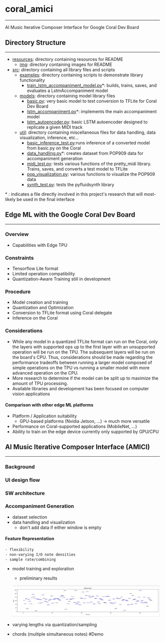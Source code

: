 # coral_amici

---
AI Music Iterative Composer Interface for Google Coral Dev Board
 
## Directory Structure   

---
- [resources](resources "resources directory"): directory containing resources for README  
    - [img](resources/img "img directory"): directory containing images for README  
- [src](src "src directory"): directory containing all library files and scripts  
    - [examples](src/examples "examples directory"): directory containing scripts to demonstrate library functionality
        - [train_lstm_accompaniment_model.py](src/examples/train_lstm_accompaniment_model.py "train_lstm_accompaniment_model.py")*: builds, trains, saves, and evaluates a LstmAccompaniment model
    - [models](src/models "models directory"): directory containing model library files
        - [basic.py](src/models/basic.py "basic.py"): very basic model to test conversion to TFLite for Coral Dev Board
        - [lstm_accompaniment.py](src/models/lstm_accompaniment.py "lstm_accompaniment.py")*: implements the main accompaniment model
        - [lstm_autoencoder.py](src/models/lstm_autoencoder.py "lstm_autoencoder.py"): basic LSTM autoencoder designed to replicate a given MIDI track
    - [util](src/util "util directory"): directory containing miscellaneous files for data handling, data visualization, inference, etc...
        - [basic_inference_test.py](src/util/basic_inference_test.py "basic_inference_test.py"):runs inference of a converted model from basic.py on the Coral
        - [data_handling.py](src/util/data_handling.py "data_handling.py")*: creates dataset from POP909 data for accompaniment generation
        - [midi_test.py](src/util/midi_test.py "midi_test.py"): tests various functions of the pretty_midi library. Trains, saves, and converts a test model to TFLite
        - [pop_visualization.py](src/util/pop_visualization.py "pop_visualization.py"): various functions to visualize the POP909 data
        - [synth_test.py](src/util/synth_test.py "synth_test.py"): tests the pyfluidsynth library
 
\* : indicates a file directly involved in this project's research that will most-likely be used in the final interface

## Edge ML with the Google Coral Dev Board

---
### Overview
- Capabilities with Edge TPU
### Constraints 
- Tensorflow Lite format
- Limited operation compatibility
- Quantization-Aware Training still in development
### Procedure
- Model creation and training
- Quantization and Optimization
- Conversion to TFLite format using Coral delegate
- Inference on the Coral
### Considerations
- While any model in a quantized TFLite format can run on the Coral, only the layers with supported ops up to the first 
layer with an unsupported operation will be run on the TPU. The subsequent layers will be run on the board's CPU. Thus, 
considerations should be made regarding the performance tradeoffs between running a larger model composed of simple
operations on the TPU vs running a smaller model with more advanced operation on the CPU.
- More research to determine if the model can be split up to maximize the amount of TPU processing.  
- Available libraries and development has been focused on computer vision applications
#### Comparison with other edge ML platforms  
- Platform / Application suitability
    - GPU-based platforms (Nvidia Jetson, ...) -> much more versatile
- Performance on Coral-supported applications (MobileNet, ...)
- Ability to train on the edge device currently only supported by GPU/CPU 

## AI Music Iterative Composer Interface (AMICI)

---
### Background
### UI design flow
### SW architecture
### Accompaniment Generation
- dataset selection
- data handling and visualization
    - don't add data if either window is empty
#### Feature Representation
    - flexibility
    - non-varying I/O note densities
    - sample rate/combining 
- model training and exploration
    - preliminary results
    
    ![LSTM Gen1](resources/img/LSTM_gen1.png?raw=true "Title")
- varying lengths via quantization/sampling
- chords (multiple simultaneous notes)
#Demo